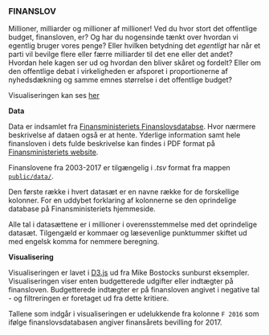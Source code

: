 ### FINANSLOV

Millioner, milliarder og millioner af millioner! Ved du hvor stort det offentlige budget, finansloven, er? Og har du nogensinde tænkt over hvordan vi egentlig bruger vores penge? Eller hvilken betydning det _egentligt_ har når et parti vil bevilge flere eller færre milliarder til det ene eller det andet? Hvordan hele kagen ser ud og hvordan den bliver skåret og fordelt? Eller om den offentlige debat i virkeligheden er afsporet i proportionerne af nyhedsdækning og samme emnes størrelse i det offentlige budget?

Visualiseringen kan ses [her](http://52.59.14.148:10000/)

**Data**

Data er indsamlet fra [Finansministeriets Finanslovsdatabse](http://www.oes-cs.dk/olapdatabase/finanslov/index.cgi).
Hvor nærmere beskrivelse af dataen også er at hente. Yderlige information samt hele finansloven i dets fulde beskrivelse kan findes i PDF format på 
[Finansministeriets website](https://www.fm.dk/publikationer/2016/finanslov-for-2016).

Finanslovene fra 2003-2017 er tilgængelig i _.tsv_ format fra mappen [`public/data/`](https://github.com/kalkun/finansloven/tree/master/public/data).

Den første række i hvert datasæt er en navne række for de forskellige kolonner. For en uddybet forklaring af kolonnerne se den oprindelige database på Finansministeriets hjemmeside. 

Alle tal i datasættene er i millioner i overensstemmelse med det oprindelige datasæt. Tilgengæld er kommaer og læsevenlige punktummer skiftet ud med engelsk komma for nemmere beregning.

**Visualisering**

Visualiseringen er lavet i [D3.js](https://d3js.org/) ud fra Mike Bostocks sunburst eksempler. Visualiseringen viser enten budgetterede udgifter eller indtægter på finansloven. Budgetterede indtægter er på finansloven angivet i negative tal - og filtreringen er foretaget ud fra dette kritiere. 

Tallene som indgår i visualiseringen er udelukkende fra kolonne `F 2016` som ifølge finanslovsdatabasen angiver finansårets bevilling for 2017.
